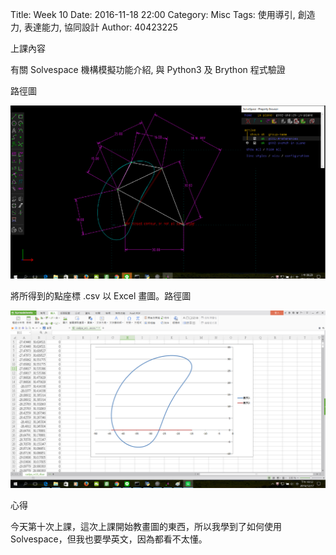 Title: Week 10
Date: 2016-11-18 22:00
Category: Misc
Tags: 使用導引, 創造力, 表達能力, 協同設計
Author: 40423225

上課內容

<!-- PELICAN_END_SUMMARY -->


<p>有關 Solvespace 機構模擬功能介紹, 與 Python3 及 Brython 程式驗證<p>

<p>路徑圖</p>

<img src="../data/image/W10-1.png" width="800" />


<p>將所得到的點座標 .csv 以 Excel 畫圖。路徑圖</p>

<img src="../data/image/W10-2.png" width="800" />


<p>心得<p>

今天第十次上課，這次上課開始教畫圖的東西，所以我學到了如何使用Solvespace，但我也要學英文，因為都看不太懂。


